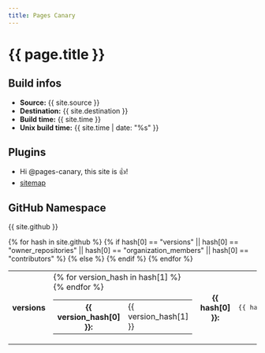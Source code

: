 ```yaml
---
title: Pages Canary
---
```


# {{ page.title }}

## Build infos

* **Source:** {{ site.source }}
* **Destination:** {{ site.destination }}
* **Build time:** {{ site.time }}
* **Unix build time:** {{ site.time | date: "%s" }}

## Plugins

* Hi @pages-canary, this site is :+1:!
* [sitemap](sitemap.xml)

## GitHub Namespace
{{ site.github }}

<table>
{% for hash in site.github %}
<tr>
{% if hash[0] == "versions" || hash[0] == "owner_repositories" || hash[0] == "organization_members" || hash[0] == "contributors" %}
<th>versions</th>
<td>
<table>
  {% for version_hash in hash[1] %}
  <tr>
    <th>{{ version_hash[0] }}:</th>
    <td>{{ version_hash[1] }}</td>
  </tr>
  {% endfor %}
</table>
</td>
{% else %}
<th>{{ hash[0] }}:</th><td><pre>{{ hash[1] }}</pre></td>
{% endif %}
</tr>
{% endfor %}
